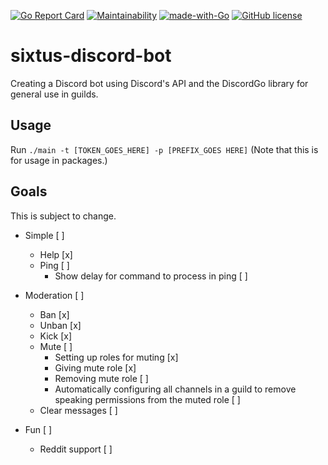 [![Go Report Card](https://goreportcard.com/badge/github.com/sixtusg/discordgo-bot)](https://goreportcard.com/report/github.com/sixtusg/discordgo-bot)
[![Maintainability](https://api.codeclimate.com/v1/badges/6a6888d64397168c65b1/maintainability)](https://codeclimate.com/github/sixtusg/sixtus-discord-bot/maintainability)
[![made-with-Go](https://img.shields.io/badge/Made%20with-Go-1f425f.svg)](http://golang.org)
[![GitHub license](https://img.shields.io/github/license/sixtusg/discordgo-bot)](https://github.com/sixtusg/discordgo-bot/blob/main/LICENSE)

# sixtus-discord-bot
Creating a Discord bot using Discord's API and the DiscordGo library for general use in guilds.

## Usage
Run `./main -t [TOKEN_GOES_HERE] -p [PREFIX_GOES HERE]`
(Note that this is for usage in packages.)

## Goals
This is subject to change.
* Simple [ ]
  * Help [x]
  * Ping [ ]
    * Show delay for command to process in ping [ ]

* Moderation [ ]
  * Ban [x]
  * Unban [x]
  * Kick [x]
  * Mute [ ]
    * Setting up roles for muting [x]
    * Giving mute role [x]
    * Removing mute role [ ]
    * Automatically configuring all channels in a guild to remove speaking permissions from the muted role [ ]
  * Clear messages [ ]

* Fun [ ]
  * Reddit support [ ]
